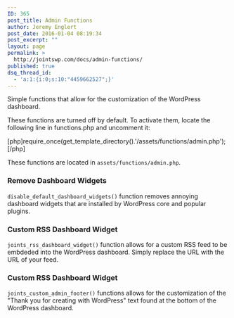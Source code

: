 ```yaml
---
ID: 365
post_title: Admin Functions
author: Jeremy Englert
post_date: 2016-01-04 08:19:34
post_excerpt: ""
layout: page
permalink: >
  http://jointswp.com/docs/admin-functions/
published: true
dsq_thread_id:
  - 'a:1:{i:0;s:10:"4459662527";}'
---
```

Simple functions that allow for the customization of the WordPress dashboard.

These functions are turned off by default. To activate them, locate the following line in functions.php and uncomment it:

[php]require_once(get_template_directory().'/assets/functions/admin.php');[/php]

These functions are located in <code>assets/functions/admin.php</code>.

<h3>Remove Dashboard Widgets</h3>
<code>disable_default_dashboard_widgets()</code> function removes annoying dashboard widgets that are installed by WordPress core and popular plugins.
<h3>Custom RSS Dashboard Widget</h3>
<code>joints_rss_dashboard_widget()</code> function allows for a custom RSS feed to be embdeded into the WordPress dashboard. Simply replace the URL with the URL of your feed.
<h3>Custom RSS Dashboard Widget</h3>
<code>joints_custom_admin_footer()</code> functions allows for the customization of the "Thank you for creating with WordPress" text found at the bottom of the WordPress dashboard.